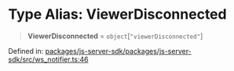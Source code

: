 # Type Alias: ViewerDisconnected

> **ViewerDisconnected** = `object`\[`"viewerDisconnected"`\]

Defined in: [packages/js-server-sdk/packages/js-server-sdk/src/ws\_notifier.ts:46](https://github.com/fishjam-cloud/js-server-sdk/blob/47c214593e589512a3ba31be9d92be66ca83da9a/packages/js-server-sdk/src/ws_notifier.ts#L46)
